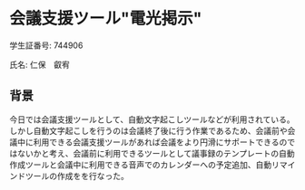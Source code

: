 # 会議支援ツール"電光掲示"
学生証番号: 744906

氏名: 仁保　叡宥
## 背景
今日では会議支援ツールとして、自動文字起こしツールなどが利用されている。しかし自動文字起こしを行うのは会議終了後に行う作業であるため、会議前や会議中に利用できる会議支援ツールがあれば会議をより円滑にサポートできるのではないかと考え、会議前に利用できるツールとして議事録のテンプレートの自動作成ツールと会議中に利用できる音声でのカレンダーへの予定追加、自動リマインドツールの作成をを行なった。